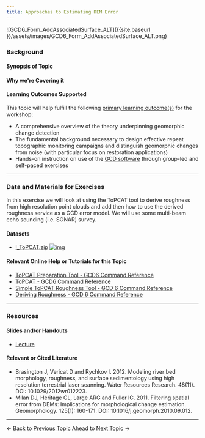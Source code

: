 ```yaml
---
title: Approaches to Estimating DEM Error
---
```


![GCD6_Form_AddAssociatedSurface_ALT]({{site.baseurl }}/assets/images/GCD6_Form_AddAssociatedSurface_ALT.png)

### Background

#### Synopsis of Topic

#### Why we're Covering it

#### Learning Outcomes Supported

This topic will help fulfill the following [primary learning outcome(s)](http://gcdworkshop.joewheaton.org/syllabus/primary-learning-outcomes) for the workshop:

- A comprehensive overview of the theory underpinning geomorphic change detection
- The fundamental background necessary to design effective repeat topographic monitoring campaigns and distinguish geomorphic changes from noise (with particular focus on restoration applications)
- Hands-on instruction on use of the [GCD software](http://www.joewheaton.org/Home/research/software/GCD) through group-led and self-paced exercises

------

### Data and Materials for Exercises

In this exercise we will look at using the ToPCAT tool to derive roughness from high resolution point clouds and add then how to use the derived roughness service as a GCD error model. We will use some multi-beam echo sounding (i.e. SONAR) survey. 

#### Datasets

- [I_ToPCAT.zip](http://etal.usu.edu/GCD/Workshop/2015_RRNW/Excercises/I_ToPCAT.zip) [![img](http://gcdworkshop.joewheaton.org/_/rsrc/1422837159323/workshop-topics/versions/1-day-workshop/i-approaches-to-estimating-dem-error/winzip_icon_16.gif)](http://gcdworkshop.joewheaton.org/workshop-topics/versions/1-day-workshop/i-approaches-to-estimating-dem-error/winzip_icon_16.gif?attredirects=0)

#### Relevant Online Help or Tutorials for this Topic

- [ToPCAT Preparation Tool - GCD6 Command Reference](http://gcd6help.joewheaton.org/gcd-command-reference/data-prep-menu/e-topcat-menu/i-topcat-preparation-tool)
- [ToPCAT - GCD6 Command Reference](http://gcd6help.joewheaton.org/gcd-command-reference/data-prep-menu/e-topcat-menu/ii-topcat-point-cloud-decimation-tool)
- [Simple ToPCAT Roughness Tool - GCD 6 Command Reference](http://gcd6help.joewheaton.org/gcd-command-reference/gcd-analysis-menu/b-roughness-analysis-submenu/i-simple-topcat-roughness)
- [Deriving Roughness - GCD 6 Command Reference](http://gcd6help.joewheaton.org/gcd-command-reference/gcd-project-explorer/d-dem-context-menu/iv-add-associated-surface/4-deriving-roughness)

------

### Resources

#### Slides and/or Handouts

-  [Lecture](http://etal.usu.edu/GCD/Workshop/2015_RRNW/Lectures/I_SpatiallyVariableDEMError.pdf)

#### Relevant or Cited Literature

- Brasington J, Vericat D and Rychkov I. 2012. Modeling river bed morphology, roughness, and surface sedimentology using high resolution terrestrial laser scanning. Water Resources Research. 48(11). DOI: 10.1029/2012wr012223.
- Milan DJ, Heritage GL, Large ARG and Fuller IC. 2011. Filtering spatial error from DEMs: Implications for morphological change estimation. Geomorphology. 125(1): 160-171. DOI: 10.1016/j.geomorph.2010.09.012.

------

← Back to [Previous Topic](http://gcdworkshop.joewheaton.org/workshop-topics/versions/1-day-workshop/h-thresholding-alternatives)         Ahead to [Next Topic](http://gcdworkshop.joewheaton.org/workshop-topics/versions/1-day-workshop/j-spatially-variable-error-modelling) →